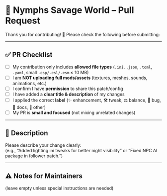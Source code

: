
# 🌿 Nymphs Savage World – Pull Request

Thank you for contributing! 💚 Please check the following before submitting:

---

## ✅ PR Checklist

- [ ] My contribution only includes **allowed file types** (`.ini`, `.json`, `.toml`, `.yaml`, small `.esp/.esl/.esm` ≤ 10 MB)  
- [ ] I am **NOT uploading full mods/assets** (textures, meshes, sounds, animations, etc.)  
- [ ] I confirm I have **permission** to share this patch/config  
- [ ] I have added a **clear title & description** of my changes  
- [ ] I applied the correct **label** (✨ enhancement, 🛠 tweak, ⚖️ balance, 🐛 bug, 📝 docs, 🔧 other)  
- [ ] My PR is **small and focused** (not mixing unrelated changes)  

---

## 📝 Description

Please describe your change clearly:  
(e.g., “Added lighting ini tweaks for better night visibility” or “Fixed NPC AI package in follower patch.”)

---

## ⚠️ Notes for Maintainers

(leave empty unless special instructions are needed)  
